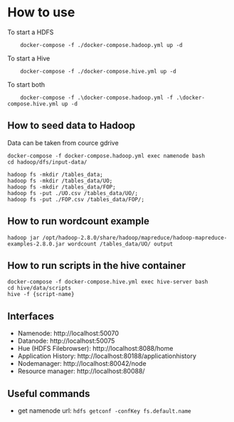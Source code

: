 # How to use

To start a HDFS

```
    docker-compose -f ./docker-compose.hadoop.yml up -d
```

To start a Hive

```
    docker-compose -f ./docker-compose.hive.yml up -d
```

To start both

```
    docker-compose -f .\docker-compose.hadoop.yml -f .\docker-compose.hive.yml up -d

```

## How to seed data to Hadoop

Data can be taken from cource gdrive

```
docker-compose -f docker-compose.hadoop.yml exec namenode bash
cd hadoop/dfs/input-data/

hadoop fs -mkdir /tables_data;
hadoop fs -mkdir /tables_data/UO;
hadoop fs -mkdir /tables_data/FOP;
hadoop fs -put ./UO.csv /tables_data/UO/;
hadoop fs -put ./FOP.csv /tables_data/FOP/;
```

## How to run wordcount example

```
hadoop jar /opt/hadoop-2.8.0/share/hadoop/mapreduce/hadoop-mapreduce-examples-2.8.0.jar wordcount /tables_data/UO/ output
```

## How to run scripts in the hive container

```
docker-compose -f docker-compose.hive.yml exec hive-server bash 
cd hive/data/scripts
hive -f {script-name}
```

## Interfaces

- Namenode: http://localhost:50070
- Datanode: http://localhost:50075
- Hue (HDFS Filebrowser): http://localhost:8088/home
- Application History: http://localhost:80188/applicationhistory
- Nodemanager: http://localhost:80042/node
- Resource manager: http://localhost:80088/

## Useful commands

- get namenode url: `hdfs getconf -confKey fs.default.name`